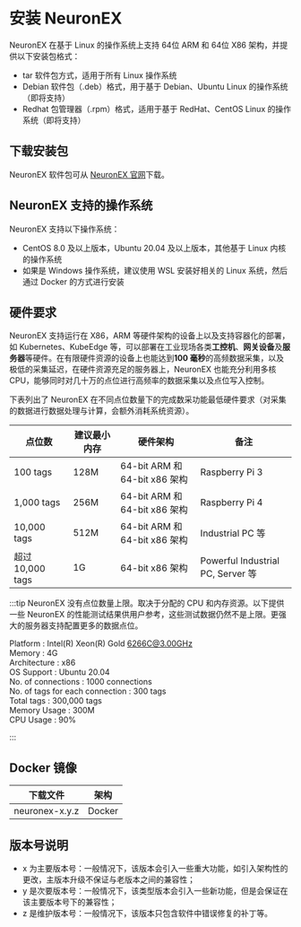 # 安装 NeuronEX

NeuronEX 在基于 Linux 的操作系统上支持 64位 ARM 和 64位 X86 架构，并提供以下安装包格式：
- tar 软件包方式，适用于所有 Linux 操作系统
- Debian 软件包（.deb）格式，用于基于 Debian、Ubuntu Linux 的操作系统（即将支持）
- Redhat 包管理器（.rpm）格式，适用于基于 RedHat、CentOS Linux 的操作系统（即将支持）

## 下载安装包

NeuronEX 软件包可从 [NeuronEX 官网](https://www.emqx.com/zh/apply-licenses/neuronex)下载。

## NeuronEX 支持的操作系统

NeuronEX 支持以下操作系统：
- CentOS 8.0 及以上版本，Ubuntu 20.04 及以上版本，其他基于 Linux 内核的操作系统
- 如果是 Windows 操作系统，建议使用 WSL 安装好相关的 Linux 系统，然后通过 Docker 的方式进行安装


## 硬件要求

NeuronEX 支持运行在 X86，ARM 等硬件架构的设备上以及支持容器化的部署，如 Kubernetes、KubeEdge 等，可以部署在工业现场各类**工控机**、**网关设备**及**服务器**等硬件。在有限硬件资源的设备上也能达到**100 毫秒**的高频数据采集，以及极低的采集延迟，在硬件资源充足的服务器上，NeuronEX 也能充分利用多核 CPU，能够同时对几十万的点位进行高频率的数据采集以及点位写入控制。

下表列出了 NeuronEX 在不同点位数量下的完成数采功能最低硬件要求（对采集的数据进行数据处理与计算，会额外消耗系统资源）。

| 点位数                | 建议最小内存 | 硬件架构                             | 备注                              |
| --------------------- | ------------ | ------------------------------------ | --------------------------------- |
| 100 tags              | 128M   | 64-bit ARM 和 64-bit x86 架构         | Raspberry Pi 3                    |
| 1,000 tags            | 256M   | 64-bit ARM 和 64-bit x86 架构         | Raspberry Pi 4                    |
| 10,000 tags           | 512M   | 64-bit ARM 和 64-bit x86 架构         | Industrial PC 等                  |
| 超过 10,000 tags | 1G     | 64-bit x86 架构                       | Powerful Industrial PC, Server 等 |

:::tip
NeuronEX 没有点位数量上限。取决于分配的 CPU 和内存资源。以下提供一些 NeuronEX 的性能测试结果供用户参考，这些测试数据仍然不是上限。更强大的服务器支持配置更多的数据点位。

Platform                         : Intel(R) Xeon(R) Gold 6266C@3.00GHz<br>
Memory                           : 4G<br>
Architecture                     : x86<br>
OS Support                       : Ubuntu 20.04<br>
No. of connections               : 1000 connections<br>
No. of tags for each connection  : 300 tags<br>
Total tags                       : 300,000 tags<br>
Memory Usage                     : 300M<br>
CPU Usage                        : 90%<br>

:::

<!-- ## Debian 软件包

| 下载文件                       | 架构  |
| ------------------------------ | ----- |
| neuronex-x.y.z-linux-amd64.deb | AMD64 |
| neuronex-x.y.z-linux-armhf.deb | ARMHF |
| neuronex-x.y.z-linux-arm64.deb | ARM64 |


## Redhat 软件包管理工具

| 下载文件                       | 架构  |
| ------------------------------ | ----- |
| neuronex-x.y.z-linux-amd64.rpm | AMD64 |
| neuronex-x.y.z-linux-armhf.rpm | ARMHF |
| neuronex-x.y.z-linux-arm64.rpm | ARM64 |


## Tape Archive（tar）

| 下载文件                       | 架构  |
| ------------------------------ | ----- |
| neuronex-x.y.z-linux-amd64.rpm | AMD64 |
| neuronex-x.y.z-linux-armhf.rpm | ARMHF |
| neuronex-x.y.z-linux-arm64.rpm | ARM64 | -->


## Docker 镜像

| 下载文件              | 架构   |
| --------------------- | ------ |
| neuronex-x.y.z       | Docker |

## 版本号说明

- x 为主要版本号：一般情况下，该版本会引入一些重大功能，如引入架构性的更改，主版本升级不保证与老版本之间的兼容性；
- y 是次要版本号：一般情况下，该类型版本会引入一些新功能，但是会保证在该主要版本号下的兼容性；
- z 是维护版本号：一般情况下，该版本只包含软件中错误修复的补丁等。
